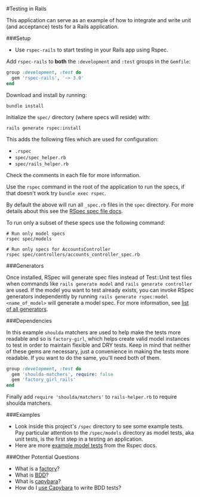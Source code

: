 #Testing in Rails

This application can serve as an example of how to integrate and write unit (and acceptance) tests for a Rails application.

###Setup

* Use `rspec-rails` to start testing in your Rails app using Rspec.


Add `rspec-rails` to **both** the `:development` and `:test` groups in the
`Gemfile`:

```ruby
group :development, :test do
  gem 'rspec-rails', '~> 3.0'
end
```

Download and install by running:

```
bundle install
```

Initialize the `spec/` directory (where specs will reside) with:

```
rails generate rspec:install
```

This adds the following files which are used for configuration:

- `.rspec`
- `spec/spec_helper.rb`
- `spec/rails_helper.rb`

Check the comments in each file for more information.

Use the `rspec` command in the root of the application to run the specs, if that doesn't work try `bundle exec rspec`.

By default the above will run all `_spec.rb` files in the `spec` directory. For
more details about this see the [RSpec spec file
docs](https://www.relishapp.com/rspec/rspec-core/docs/spec-files).

To run only a subset of these specs use the following command:

```
# Run only model specs
rspec spec/models

# Run only specs for AccountsController
rspec spec/controllers/accounts_controller_spec.rb
```

###Generators

Once installed, RSpec will generate spec files instead of Test::Unit test files when commands like `rails generate model` and `rails generate controller` are used. If the model you want to test already exists, you can invoke RSpec generators independently by running `rails generate rspec:model <name_of_model>` will generate a model spec. For more information, see [list of all generators](https://www.relishapp.com/rspec/rspec-rails/docs/generators).

###Dependencies

In this example `shoulda` matchers are used to help make the tests more readable and so is `factory-girl`, which helps create valid model instances to test in order to maintain flexible and DRY tests. Keep in mind that neither of these gems are necessary, just a convenience in making the tests more readable. If you want to do the same, you'll need both of them.

```ruby
group :development, :test do
  gem 'shoulda-matchers', require: false
  gem 'factory_girl_rails'
end
```

Finally add `require 'shoulda/matchers'` to `rails-helper.rb` to require shoulda matchers.

###Examples

* Look inside this project's `/spec` directory to see some example tests. Pay particular attention to the `/spec/models` directory as model tests, aka unit tests, is the first step in a testing an application.
* Here are more [example model tests](https://www.relishapp.com/rspec/rspec-rails/docs/model-specs) from the Rspec docs.

###Other Potential Questions

* What is a [factory](https://github.com/thoughtbot/factory_girl_rails)?
* What is [BDD](http://guide.agilealliance.org/guide/bdd.html)?
* What is [capybara](https://github.com/jnicklas/capybara)?
* How do I [use Capybara](notes/bdd-capybara.md) to write BDD tests?
